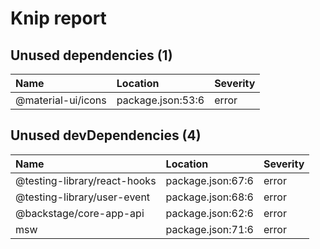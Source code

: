 # Knip report

## Unused dependencies (1)

| Name               | Location          | Severity |
| :----------------- | :---------------- | :------- |
| @material-ui/icons | package.json:53:6 | error    |

## Unused devDependencies (4)

| Name                         | Location          | Severity |
| :--------------------------- | :---------------- | :------- |
| @testing-library/react-hooks | package.json:67:6 | error    |
| @testing-library/user-event  | package.json:68:6 | error    |
| @backstage/core-app-api      | package.json:62:6 | error    |
| msw                          | package.json:71:6 | error    |
